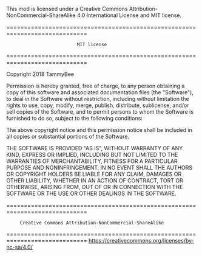 This mod is licensed under a Creative Commons Attribution-NonCommercial-ShareAlike 4.0 International License and MIT license.


=============================================================================

                              MIT license

=============================================================================

Copyright 2018 TammyBee

Permission is hereby granted, free of charge, to any person obtaining a copy of this software and associated documentation files (the "Software"), to deal in the Software without restriction, including without limitation the rights to use, copy, modify, merge, publish, distribute, sublicense, and/or sell copies of the Software, and to permit persons to whom the Software is furnished to do so, subject to the following conditions:

The above copyright notice and this permission notice shall be included in all copies or substantial portions of the Software.

THE SOFTWARE IS PROVIDED "AS IS", WITHOUT WARRANTY OF ANY KIND, EXPRESS OR IMPLIED, INCLUDING BUT NOT LIMITED TO THE WARRANTIES OF MERCHANTABILITY, FITNESS FOR A PARTICULAR PURPOSE AND NONINFRINGEMENT. IN NO EVENT SHALL THE AUTHORS OR COPYRIGHT HOLDERS BE LIABLE FOR ANY CLAIM, DAMAGES OR OTHER LIABILITY, WHETHER IN AN ACTION OF CONTRACT, TORT OR OTHERWISE, ARISING FROM, OUT OF OR IN CONNECTION WITH THE SOFTWARE OR THE USE OR OTHER DEALINGS IN THE SOFTWARE.



=============================================================================

         Creative Commons Attribution-NonCommercial-ShareAlike

=============================================================================
https://creativecommons.org/licenses/by-nc-sa/4.0/
